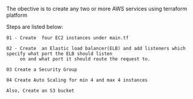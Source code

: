 The obective is to create any two or more AWS services using terraform platform

Steps are listed below:

    01 - Create  four EC2 instances under main.tf

    02 - Create  an Elastic load balancer(ELB) and add listeners which specify what port the ELB should listen
         on and what port it should route the request to.
         
    03 Create a Security Group
    
    04 Create Auto Scaling for min 4 and max 4 instances
    
    Also, Create an S3 bucket
